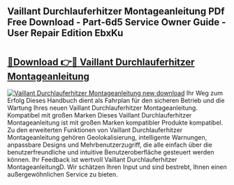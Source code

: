 ## Vaillant Durchlauferhitzer Montageanleitung PDf Free Download - Part-6d5 Service Owner Guide - User Repair Edition EbxKu

# <h2><a href="http://df6k437.blite.top/?on=Vaillant+Durchlauferhitzer+Montageanleitung">🔗Download 👉🔴 Vaillant Durchlauferhitzer Montageanleitung</a></h2>

[![Vaillant Durchlauferhitzer Montageanleitung new download](https://i.imgur.com/lujVjoI.png)](http://df6k437.blite.top/?on=Vaillant+Durchlauferhitzer+Montageanleitung)
Ihr Weg zum Erfolg Dieses Handbuch dient als Fahrplan für den sicheren Betrieb und die Wartung Ihres neuen Vaillant Durchlauferhitzer Montageanleitung. Kompatibel mit großen Marken Dieses Vaillant Durchlauferhitzer Montageanleitung ist mit großen Marken kompatibler Produkte kompatibel. Zu den erweiterten Funktionen von Vaillant Durchlauferhitzer Montageanleitung gehören Geolokalisierung, intelligente Warnungen, anpassbare Designs und Mehrbenutzerzugriff, die alle einfach über die benutzerfreundliche und intuitive Benutzeroberfläche gesteuert werden können. Ihr Feedback ist wertvoll Vaillant Durchlauferhitzer MontageanleitungD. Wir schätzen Ihren Input und sind bestrebt, Ihnen einen außergewöhnlichen Service zu bieten.
